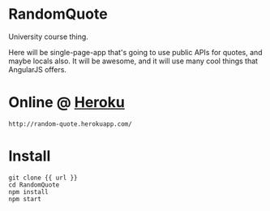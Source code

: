 RandomQuote
===========

University course thing.

Here will be single-page-app that's going to use public APIs for quotes, and maybe locals also. It will be awesome, and it will use many cool things that AngularJS offers.

Online @ [Heroku](http://random-quote.herokuapp.com/)
===========

```
http://random-quote.herokuapp.com/
```

Install
===========

```
git clone {{ url }}
cd RandomQuote
npm install
npm start
```
